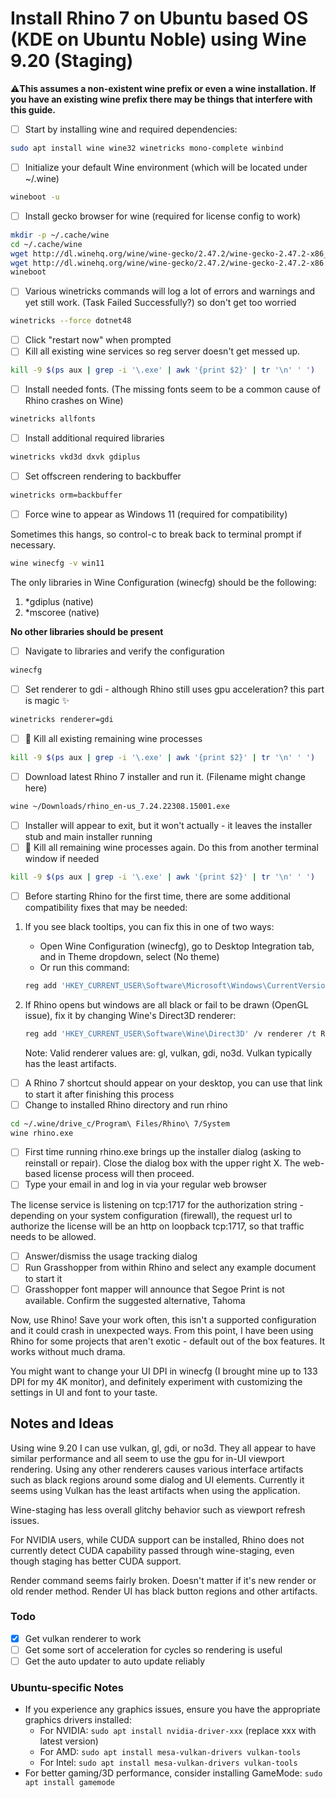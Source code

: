 # Install Rhino 7 on Ubuntu based OS (KDE on Ubuntu Noble) using Wine 9.20 (Staging)

⚠**This assumes a non-existent wine prefix or even a wine installation. If you have an existing wine prefix there may be things that interfere with this guide.**

* [ ] Start by installing wine and required dependencies:

```bash
sudo apt install wine wine32 winetricks mono-complete winbind
```

* [ ] Initialize your default Wine environment (which will be located under ~/.wine)

```bash
wineboot -u
```

* [ ] Install gecko browser for wine (required for license config to work)

```bash
mkdir -p ~/.cache/wine
cd ~/.cache/wine
wget http://dl.winehq.org/wine/wine-gecko/2.47.2/wine-gecko-2.47.2-x86_64.msi
wget http://dl.winehq.org/wine/wine-gecko/2.47.2/wine-gecko-2.47.2-x86.msi
wineboot
```

* [ ] Various winetricks commands will log a lot of errors and warnings and yet still work. (Task Failed Successfully?) so don't get too worried

```bash
winetricks --force dotnet48
```

* [ ] Click "restart now" when prompted
* [ ] Kill all existing wine services so reg server doesn't get messed up.

```bash
kill -9 $(ps aux | grep -i '\.exe' | awk '{print $2}' | tr '\n' ' ')
```

* [ ] Install needed fonts. (The missing fonts seem to be a common cause of Rhino crashes on Wine)

```bash
winetricks allfonts
```

* [ ] Install additional required libraries

```bash
winetricks vkd3d dxvk gdiplus
```

* [ ] Set offscreen rendering to backbuffer

```bash
winetricks orm=backbuffer
```

* [ ] Force wine to appear as Windows 11 (required for compatibility)

Sometimes this hangs, so control-c to break back to terminal prompt if necessary.

```bash
wine winecfg -v win11
```

The only libraries in Wine Configuration (winecfg) should be the following:

1. *gdiplus (native)
2. *mscoree (native)

**No other libraries should be present**

* [ ] Navigate to libraries and verify the configuration

```bash
winecfg
```

* [ ] Set renderer to gdi - although Rhino still uses gpu acceleration? this part is magic ✨

```bash
winetricks renderer=gdi
```

* [ ] 🔪 Kill all existing remaining wine processes

```bash
kill -9 $(ps aux | grep -i '\.exe' | awk '{print $2}' | tr '\n' ' ')
```

* [ ] Download latest Rhino 7 installer and run it. (Filename might change here)

```bash
wine ~/Downloads/rhino_en-us_7.24.22308.15001.exe
```

* [ ] Installer will appear to exit, but it won't actually - it leaves the installer stub and main installer running
* [ ] 🔪 Kill all remaining wine processes again. Do this from another terminal window if needed

```bash
kill -9 $(ps aux | grep -i '\.exe' | awk '{print $2}' | tr '\n' ' ')
```

* [ ] Before starting Rhino for the first time, there are some additional compatibility fixes that may be needed:

1. If you see black tooltips, you can fix this in one of two ways:
   - Open Wine Configuration (winecfg), go to Desktop Integration tab, and in Theme dropdown, select (No theme)
   - Or run this command:
   ```bash
   reg add 'HKEY_CURRENT_USER\Software\Microsoft\Windows\CurrentVersion\ThemeManager' /v ThemeActive /t REG_SZ /d 0 /f
   ```

2. If Rhino opens but windows are all black or fail to be drawn (OpenGL issue), fix it by changing Wine's Direct3D renderer:
   ```bash
   reg add 'HKEY_CURRENT_USER\Software\Wine\Direct3D' /v renderer /t REG_SZ /d vulkan /f
   ```
   Note: Valid renderer values are: gl, vulkan, gdi, no3d. Vulkan typically has the least artifacts.

* [ ] A Rhino 7 shortcut should appear on your desktop, you can use that link to start it after finishing this process
* [ ] Change to installed Rhino directory and run rhino

```bash
cd ~/.wine/drive_c/Program\ Files/Rhino\ 7/System
wine rhino.exe
```

* [ ] First time running rhino.exe brings up the installer dialog (asking to reinstall or repair). Close the dialog box with the upper right X. The web-based license process will then proceed.
* [ ] Type your email in and log in via your regular web browser

The license service is listening on tcp:1717 for the authorization string - depending on your system configuration (firewall), the request url to authorize the license will be an http on loopback tcp:1717, so that traffic needs to be allowed.

* [ ] Answer/dismiss the usage tracking dialog
* [ ] Run Grasshopper from within Rhino and select any example document to start it
* [ ] Grasshopper font mapper will announce that Segoe Print is not available. Confirm the suggested alternative, Tahoma

Now, use Rhino! Save your work often, this isn't a supported configuration and it could crash in unexpected ways. From this point, I have been using Rhino for some projects that aren't exotic - default out of the box features. It works without much drama.

You might want to change your UI DPI in winecfg (I brought mine up to 133 DPI for my 4K monitor), and definitely experiment with customizing the settings in UI and font to your taste.

## Notes and Ideas

Using wine 9.20 I can use vulkan, gl, gdi, or no3d. They all appear to have similar performance and all seem to use the gpu for in-UI viewport rendering. Using any other renderers causes various interface artifacts such as black regions around some dialog and UI elements. Currently it seems using Vulkan has the least artifacts when using the application.

Wine-staging has less overall glitchy behavior such as viewport refresh issues.

For NVIDIA users, while CUDA support can be installed, Rhino does not currently detect CUDA capability passed through wine-staging, even though staging has better CUDA support.

Render command seems fairly broken. Doesn't matter if it's new render or old render method. Render UI has black button regions and other artifacts.

### Todo
* [x] Get vulkan renderer to work
* [ ] Get some sort of acceleration for cycles so rendering is useful
* [ ] Get the auto updater to auto update reliably

### Ubuntu-specific Notes
- If you experience any graphics issues, ensure you have the appropriate graphics drivers installed:
  - For NVIDIA: `sudo apt install nvidia-driver-xxx` (replace xxx with latest version)
  - For AMD: `sudo apt install mesa-vulkan-drivers vulkan-tools`
  - For Intel: `sudo apt install mesa-vulkan-drivers vulkan-tools`
- For better gaming/3D performance, consider installing GameMode: `sudo apt install gamemode`
